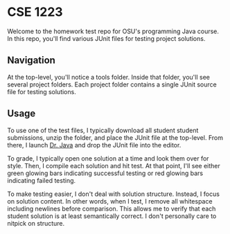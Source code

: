# CSE 1223

Welcome to the homework test repo for OSU's programming Java course. In this repo, you'll find various
JUnit files for testing project solutions.

## Navigation

At the top-level, you'll notice a tools folder. Inside that folder, you'll see several project folders. 
Each project folder contains a single JUnit source file for testing solutions. 

## Usage

To use one of the test files, I typically download all student student submissions, unzip the folder, and place the 
JUnit file at the top-level. From there, I launch [Dr. Java][1] and drop the JUnit file into the editor.

To grade, I typically open one solution at a time and look them over for style. 
Then, I compile each solution and hit test. At that point, I'll see either green glowing 
bars indicating successful testing or red glowing bars indicating failed testing.

To make testing easier, I don't deal with solution structure. Instead, I focus on solution content.
In other words, when I test, I remove all whitespace including newlines before comparison. This allows
me to verify that each student solution is at least semantically correct. I don't personally care
to nitpick on structure.

[1]: http://www.drjava.org/
